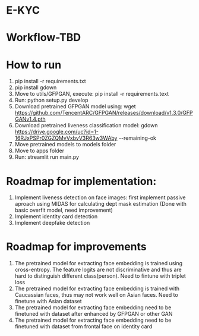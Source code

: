 # E-KYC
# Workflow-TBD
# How to run
  1. pip install -r requirements.txt
  2. pip install gdown
  3. Move to utils/GFPGAN, execute: pip install -r requirements.text
  4. Run: python setup.py develop
  5. Download pretrained GFPGAN model using: wget https://github.com/TencentARC/GFPGAN/releases/download/v1.3.0/GFPGANv1.4.pth
  6. Download pretrained liveness classification model: gdown https://drive.google.com/uc?id=1-16RJxPSPr0ZGZQMvVxbvV3R63w3WAby --remaining-ok
  7. Move pretrained models to models folder
  8. Move to apps folder
  9. Run: streamlit run main.py
# Roadmap for implementation:
  1. Implement liveness detection on face images: first implement passive aproach using MIDAS for calculating dept mask estimation (Done with basic overfit model, need improvement)
  2. Implement identity card detection
  3. Implement deepfake detection
# Roadmap for improvements
  1. The pretrained model for extracting face embedding is trained using cross-entropy. The feature logits are not discriminative and thus are hard to distinguish different class(person). Need to fintune with triplet loss
  2. The pretrained model for extracting face embedding is trained with Caucassian faces, thus may not work well on Asian faces. Need to finetune with Asian dataset
  3. The pretrained model for extracting face embedding need to be finetuned with dataset after enhanced by GFPGAN or other GAN
  4. The pretrained model for extracting face embedding need to be finetuned with dataset from frontal face on identity card
